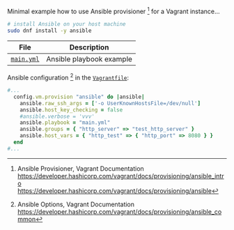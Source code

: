 Minimal example how to  use Ansible provisioner [^p3z9q] for a Vagrant instance…

```bash
# install Ansible on your host machine
sudo dnf install -y ansible
```

File | Description
-----|---------------
[`main.yml`](main.yml) | Ansible playbook example

Ansible configuration [^RQw4w] in the [`Vagrantfile`](Vagrantfile):

```ruby
#...
  config.vm.provision "ansible" do |ansible|
    ansible.raw_ssh_args = ['-o UserKnownHostsFile=/dev/null']
    ansible.host_key_checking = false
    #ansible.verbose = 'vvv'
    ansible.playbook = "main.yml"
    ansible.groups = { "http_server" => "test_http_server" }
    ansible.host_vars = { "http_test" => { "http_port" => 8080 } }
  end
#...
```

[^p3z9q]: Ansible Provisioner, Vagrant Documentation  
<https://developer.hashicorp.com/vagrant/docs/provisioning/ansible_intro>  
<https://developer.hashicorp.com/vagrant/docs/provisioning/ansible>

[^RQw4w]: Ansible Options, Vagrant Documentation  
<https://developer.hashicorp.com/vagrant/docs/provisioning/ansible_common>
